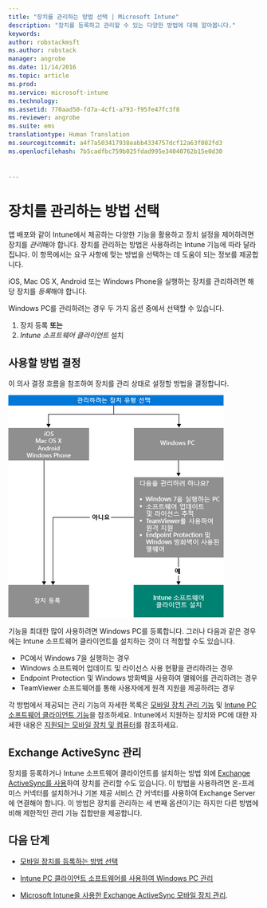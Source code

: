```yaml
---
title: "장치를 관리하는 방법 선택 | Microsoft Intune"
description: "장치를 등록하고 관리할 수 있는 다양한 방법에 대해 알아봅니다."
keywords: 
author: robstackmsft
ms.author: robstack
manager: angrobe
ms.date: 11/14/2016
ms.topic: article
ms.prod: 
ms.service: microsoft-intune
ms.technology: 
ms.assetid: 770aad50-fd7a-4cf1-a793-f95fe47fc3f8
ms.reviewer: angrobe
ms.suite: ems
translationtype: Human Translation
ms.sourcegitcommit: a4f7a503417938eabb4334757dcf12a63f082fd3
ms.openlocfilehash: 7b5cadfbc759b025fdad995e34040762b15e0d30


---
```


# <a name="choose-how-to-manage-devices"></a>장치를 관리하는 방법 선택

앱 배포와 같이 Intune에서 제공하는 다양한 기능을 활용하고 장치 설정을 제어하려면 장치를 *관리*해야 합니다. 장치를 관리하는 방법은 사용하려는 Intune 기능에 따라 달라집니다.
이 항목에서는 요구 사항에 맞는 방법을 선택하는 데 도움이 되는 정보를 제공합니다.

iOS, Mac OS X, Android 또는 Windows Phone을 실행하는 장치를 관리하려면 해당 장치를 *등록*해야 합니다.

Windows PC를 관리하려는 경우 두 가지 옵션 중에서 선택할 수 있습니다.

1. 장치 등록 **또는**
2. *Intune 소프트웨어 클라이언트* 설치

## <a name="decide-which-method-to-use"></a>사용할 방법 결정
이 의사 결정 흐름을 참조하여 장치를 관리 상태로 설정할 방법을 결정합니다.

![장치를 관리 상태로 설정할 방법을 보여 주는 의사 결정 흐름](./media/choose-manage-method.png)

기능을 최대한 많이 사용하려면 Windows PC를 등록합니다. 그러나 다음과 같은 경우에는 Intune 소프트웨어 클라이언트를 설치하는 것이 더 적합할 수도 있습니다.

- PC에서 Windows 7을 실행하는 경우
- Windows 소프트웨어 업데이트 및 라이선스 사용 현황을 관리하려는 경우
- Endpoint Protection 및 Windows 방화벽을 사용하여 맬웨어를 관리하려는 경우
- TeamViewer 소프트웨어를 통해 사용자에게 원격 지원을 제공하려는 경우


각 방법에서 제공되는 관리 기능의 자세한 목록은 [모바일 장치 관리 기능](mobile-device-management-capabilities-in-microsoft-intune.md) 및 [Intune PC 소프트웨어 클라이언트 기능](windows-pc-management-capabilities-in-microsoft-intune.md)을 참조하세요.
Intune에서 지원하는 장치와 PC에 대한 자세한 내용은 [지원되는 모바일 장치 및 컴퓨터](/intune/get-started/supported-mobile-devices-and-computers)를 참조하세요.


## <a name="exchange-activesync-management"></a>Exchange ActiveSync 관리
장치를 등록하거나 Intune 소프트웨어 클라이언트를 설치하는 방법 외에 [Exchange ActiveSync를 사용](/intune/deploy-use/mobile-device-management-with-exchange-activesync-and-microsoft-intune)하여 장치를 관리할 수도 있습니다. 이 방법을 사용하려면 온-프레미스 커넥터를 설치하거나 기본 제공 서비스 간 커넥터를 사용하여 Exchange Server에 연결해야 합니다.
이 방법은 장치를 관리하는 세 번째 옵션이기는 하지만 다른 방법에 비해 제한적인 관리 기능 집합만을 제공합니다.


## <a name="next-steps"></a>다음 단계

- [모바일 장치를 등록하는 방법 선택](/intune/get-started/choose-how-to-enroll-devices1)
- [Intune PC 클라이언트 소프트웨어를 사용하여 Windows PC 관리](/intune/deploy-use/manage-windows-pcs-with-microsoft-intune)



- [Microsoft Intune을 사용한 Exchange ActiveSync 모바일 장치 관리](/intune/deploy-use/mobile-device-management-with-exchange-activesync-and-microsoft-intune).



<!--HONumber=Nov16_HO1-->


